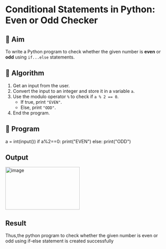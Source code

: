# Conditional Statements in Python: Even or Odd Checker

## 🎯 Aim
To write a Python program to check whether the given number is **even** or **odd** using `if...else` statements.

## 🧠 Algorithm
1. Get an input from the user.
2. Convert the input to an integer and store it in a variable `a`.
3. Use the modulo operator `%` to check if `a % 2 == 0`.
   - If true, print `"EVEN"`.
   - Else, print `"ODD"`.
4. End the program.

## 🧾 Program
a = int(input())
if a%2==0:
   print("EVEN")
else:
   print("ODD")

## Output
<img width="231" height="133" alt="image" src="https://github.com/user-attachments/assets/6acdd540-8742-4f0a-bcf4-1777ed817a21" />


## Result
Thus,the python program to check whether the given number is even or odd using if-else statement is created successfully
